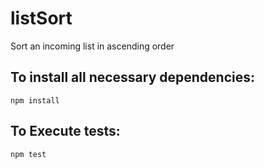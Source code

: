 # listSort
Sort an incoming list in ascending order

## To install all necessary dependencies:
```
npm install
```

## To Execute tests:
```
npm test
```
